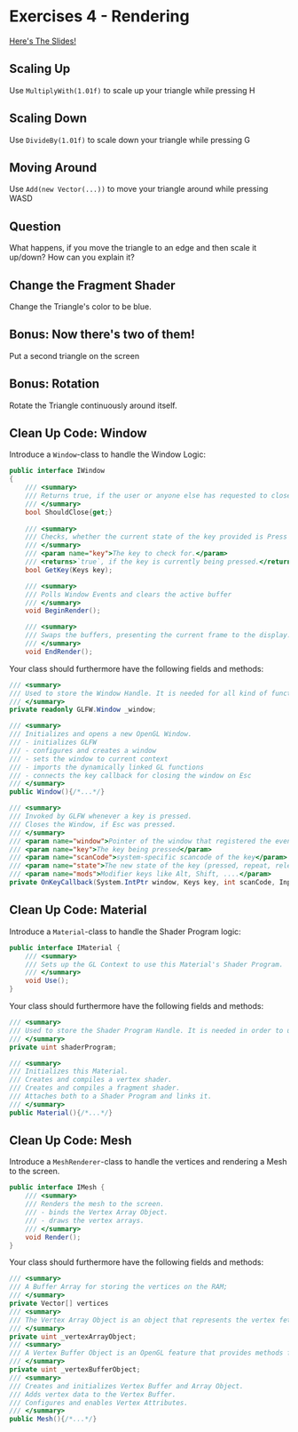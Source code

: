# Exercises 4 - Rendering

[Here's The Slides!](slides/README.md)

## Scaling Up
Use `MultiplyWith(1.01f)` to scale up your triangle while pressing H
## Scaling Down
Use `DivideBy(1.01f)` to scale down your triangle while pressing G
## Moving Around
Use `Add(new Vector(...))` to move your triangle around while pressing WASD
## Question
What happens, if you move the triangle to an edge and then scale it up/down? How can you explain it?
## Change the Fragment Shader
Change the Triangle's color to be blue.
## Bonus: Now there's two of them!
Put a second triangle on the screen
## Bonus: Rotation
Rotate the Triangle continuously around itself.
## Clean Up Code: Window
Introduce a `Window`-class to handle the Window Logic:
```cs
public interface IWindow
{
    /// <summary>
    /// Returns true, if the user or anyone else has requested to close the Window.
    /// </summary>
    bool ShouldClose{get;}
    
    /// <summary>
    /// Checks, whether the current state of the key provided is Press or Repeat.
    /// </summary>
    /// <param name="key">The key to check for.</param>
    /// <returns>`true`, if the key is currently being pressed.</returns>
    bool GetKey(Keys key);

    /// <summary>
    /// Polls Window Events and clears the active buffer
    /// </summary>
    void BeginRender();

    /// <summary>
    /// Swaps the buffers, presenting the current frame to the display.
    /// </summary>
    void EndRender();
```

Your class should furthermore have the following fields and methods:
```cs
/// <summary>
/// Used to store the Window Handle. It is needed for all kind of functions that handle the window's state.
/// </summary>
private readonly GLFW.Window _window;

/// <summary>
/// Initializes and opens a new OpenGL Window.
/// - initializes GLFW
/// - configures and creates a window
/// - sets the window to current context
/// - imports the dynamically linked GL functions
/// - connects the key callback for closing the window on Esc
/// </summary>
public Window(){/*...*/}

/// <summary>
/// Invoked by GLFW whenever a key is pressed.
/// Closes the Window, if Esc was pressed.
/// </summary>
/// <param name="window">Pointer of the window that registered the event</param>
/// <param name="key">The key being pressed</param>
/// <param name="scanCode">system-specific scancode of the key</param>
/// <param name="state">The new state of the key (pressed, repeat, released)</param>
/// <param name="mods">Modifier keys like Alt, Shift, ....</param>
private OnKeyCallback(System.IntPtr window, Keys key, int scanCode, InputState state, ModifierKeys mods){/*...*/}
```
## Clean Up Code: Material
Introduce a `Material`-class to handle the Shader Program logic:
```cs
public interface IMaterial {
    /// <summary>
    /// Sets up the GL Context to use this Material's Shader Program.
    /// </summary>
    void Use();
}
```

Your class should furthermore have the following fields and methods:

```cs
/// <summary>
/// Used to store the Shader Program Handle. It is needed in order to use it for rendering.
/// </summary>
private uint shaderProgram;

/// <summary>
/// Initializes this Material.
/// Creates and compiles a vertex shader.
/// Creates and compiles a fragment shader.
/// Attaches both to a Shader Program and links it.
/// </summary>
public Material(){/*...*/}
```

## Clean Up Code: Mesh

Introduce a `MeshRenderer`-class to handle the vertices and rendering a Mesh to the screen.

```cs
public interface IMesh {
    /// <summary>
    /// Renders the mesh to the screen.
    /// - binds the Vertex Array Object.
    /// - draws the vertex arrays.
    /// </summary>
    void Render();
}
```

Your class should furthermore have the following fields and methods:

```cs
/// <summary>
/// A Buffer Array for storing the vertices on the RAM;
/// </summary>
private Vector[] vertices
/// <summary>
/// The Vertex Array Object is an object that represents the vertex fetch stage of the OpenGL pipeline and is used to supply input to the vertex shader. It will store vertex buffer objects as well as the vertex attribute configuration.
/// </summary>
private uint _vertexArrayObject;
/// <summary>
/// A Vertex Buffer Object is an OpenGL feature that provides methods for uploading vertex data (position, normal vector, color, etc.) to the video device for non-immediate-mode rendering.
/// </summary>
private uint _vertexBufferObject;
/// <summary>
/// Creates and initializes Vertex Buffer and Array Object.
/// Adds vertex data to the Vertex Buffer.
/// Configures and enables Vertex Attributes.
/// </summary>
public Mesh(){/*...*/}
```

